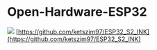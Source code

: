 # Open-Hardware-ESP32
![](ESP32-S2-INK.png)
[https://github.com/ketszim97/ESP32_S2_INK](https://github.com/ketszim97/ESP32_S2_INK)
